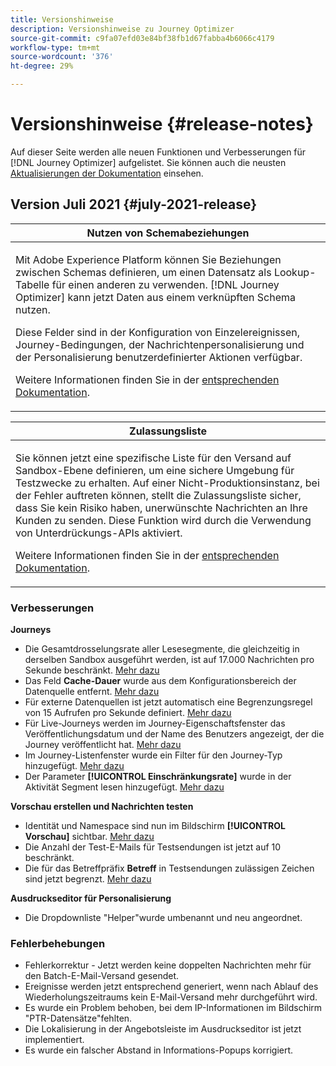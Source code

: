 ```yaml
---
title: Versionshinweise
description: Versionshinweise zu Journey Optimizer
source-git-commit: c9fa07efd03e84bf38fb1d67fabba4b6066c4179
workflow-type: tm+mt
source-wordcount: '376'
ht-degree: 29%

---
```



# Versionshinweise {#release-notes}

Auf dieser Seite werden alle neuen Funktionen und Verbesserungen für [!DNL Journey Optimizer] aufgelistet. Sie können auch die neusten [Aktualisierungen der Dokumentation](documentation-updates.md) einsehen.

## Version Juli 2021 {#july-2021-release}

<table>
<thead>
<tr>
<th><strong>Nutzen von Schemabeziehungen</strong><br/></th>
</tr>
</thead>
<tbody>
<tr>
<td>
<p>Mit Adobe Experience Platform können Sie Beziehungen zwischen Schemas definieren, um einen Datensatz als Lookup-Tabelle für einen anderen zu verwenden. [!DNL Journey Optimizer] kann jetzt Daten aus einem verknüpften Schema nutzen.</p>
<p>Diese Felder sind in der Konfiguration von Einzelereignissen, Journey-Bedingungen, der Nachrichtenpersonalisierung und der Personalisierung benutzerdefinierter Aktionen verfügbar.</p>
<p>Weitere Informationen finden Sie in der <a href="event/experience-event-schema.md#leverage_schema_relationships">entsprechenden Dokumentation</a>.</p>
</td>
</tr>
</tbody>
</table>

<table>
<thead>
<tr>
<th><strong>Zulassungsliste</strong><br/></th>
</tr>
</thead>
<tbody>
<tr>
<td>
<p>Sie können jetzt eine spezifische Liste für den Versand auf Sandbox-Ebene definieren, um eine sichere Umgebung für Testzwecke zu erhalten. Auf einer Nicht-Produktionsinstanz, bei der Fehler auftreten können, stellt die Zulassungsliste sicher, dass Sie kein Risiko haben, unerwünschte Nachrichten an Ihre Kunden zu senden. Diese Funktion wird durch die Verwendung von Unterdrückungs-APIs aktiviert.</p>
<p>Weitere Informationen finden Sie in der <a href="allow-list.md">entsprechenden Dokumentation</a>.</p>
</td>
</tr>
</tbody>
</table>

### Verbesserungen

**Journeys**

* Die Gesamtdrosselungsrate aller Lesesegmente, die gleichzeitig in derselben Sandbox ausgeführt werden, ist auf 17.000 Nachrichten pro Sekunde beschränkt. [Mehr dazu](building-journeys/read-segment.md#configuring-segment-trigger-activity)
* Das Feld **Cache-Dauer** wurde aus dem Konfigurationsbereich der Datenquelle entfernt. [Mehr dazu](datasource/about-data-sources.md)
* Für externe Datenquellen ist jetzt automatisch eine Begrenzungsregel von 15 Aufrufen pro Sekunde definiert. [Mehr dazu](configuration/external-systems.md#capping)
* Für Live-Journeys werden im Journey-Eigenschaftsfenster das Veröffentlichungsdatum und der Name des Benutzers angezeigt, der die Journey veröffentlicht hat. [Mehr dazu](building-journeys/journey-gs.md#change-properties)
* Im Journey-Listenfenster wurde ein Filter für den Journey-Typ hinzugefügt. [Mehr dazu](user-interface.md#section_lgm_hpz_pgb)
* Der Parameter **[!UICONTROL Einschränkungsrate]** wurde in der Aktivität Segment lesen hinzugefügt. [Mehr dazu](building-journeys/read-segment.md#configuring-segment-trigger-activity)

**Vorschau erstellen und Nachrichten testen**
* Identität und Namespace sind nun im Bildschirm **[!UICONTROL Vorschau]** sichtbar. [Mehr dazu](preview.md#preview-your-messages)
* Die Anzahl der Test-E-Mails für Testsendungen ist jetzt auf 10 beschränkt.
* Die für das Betreffpräfix **Betreff** in Testsendungen zulässigen Zeichen sind jetzt begrenzt. [Mehr dazu](preview.md#send-proofs)

**Ausdruckseditor für Personalisierung**
* Die Dropdownliste &quot;Helper&quot;wurde umbenannt und neu angeordnet.

### Fehlerbehebungen

* Fehlerkorrektur - Jetzt werden keine doppelten Nachrichten mehr für den Batch-E-Mail-Versand gesendet.
* Ereignisse werden jetzt entsprechend generiert, wenn nach Ablauf des Wiederholungszeitraums kein E-Mail-Versand mehr durchgeführt wird.
* Es wurde ein Problem behoben, bei dem IP-Informationen im Bildschirm &quot;PTR-Datensätze&quot;fehlten.
* Die Lokalisierung in der Angebotsleiste im Ausdruckseditor ist jetzt implementiert.
* Es wurde ein falscher Abstand in Informations-Popups korrigiert.
